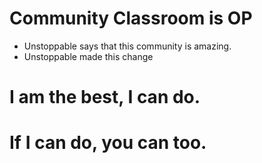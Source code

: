 # Community Classroom is OP

- Unstoppable says that this community is amazing.
- Unstoppable made this change
# I am the best, I can do.
# If I can do, you can too.
